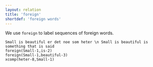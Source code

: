 ```yaml
---
layout: relation
title: 'foreign'
shortdef: 'foreign words'
---
```


We use `foreign` to label sequences of foreign words.

~~~ sdparse
Small is beautiful er det noe som heter \n Small is beautiful is something that is said
foreign(Small-1,is-2)
foreign(Small-1,beautiful-3)
xcomp(heter-8,Small-1)
~~~
